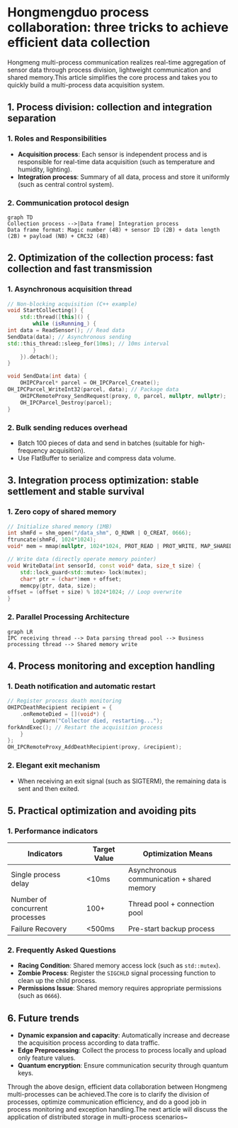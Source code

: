 
# Hongmengduo process collaboration: three tricks to achieve efficient data collection

Hongmeng multi-process communication realizes real-time aggregation of sensor data through process division, lightweight communication and shared memory.This article simplifies the core process and takes you to quickly build a multi-process data acquisition system.


## 1. Process division: collection and integration separation
### 1. Roles and Responsibilities
- **Acquisition process**: Each sensor is independent process and is responsible for real-time data acquisition (such as temperature and humidity, lighting).
- **Integration process**: Summary of all data, process and store it uniformly (such as central control system).

### 2. Communication protocol design
```mermaid
graph TD
Collection process -->|Data frame| Integration process
Data frame format: Magic number (4B) + sensor ID (2B) + data length (2B) + payload (NB) + CRC32 (4B)
```


## 2. Optimization of the collection process: fast collection and fast transmission
### 1. Asynchronous acquisition thread
```cpp
// Non-blocking acquisition (C++ example)
void StartCollecting() {  
    std::thread([this]() {  
        while (isRunning_) {  
int data = ReadSensor(); // Read data
SendData(data); // Asynchronous sending
std::this_thread::sleep_for(10ms); // 10ms interval
        }  
    }).detach();  
}  

void SendData(int data) {  
    OHIPCParcel* parcel = OH_IPCParcel_Create();  
OH_IPCParcel_WriteInt32(parcel, data); // Package data
    OHIPCRemoteProxy_SendRequest(proxy, 0, parcel, nullptr, nullptr);  
    OH_IPCParcel_Destroy(parcel);  
}  
```

### 2. Bulk sending reduces overhead
- Batch 100 pieces of data and send in batches (suitable for high-frequency acquisition).
- Use FlatBuffer to serialize and compress data volume.


## 3. Integration process optimization: stable settlement and stable survival
### 1. Zero copy of shared memory
```cpp
// Initialize shared memory (1MB)
int shmFd = shm_open("/data_shm", O_RDWR | O_CREAT, 0666);  
ftruncate(shmFd, 1024*1024);  
void* mem = mmap(nullptr, 1024*1024, PROT_READ | PROT_WRITE, MAP_SHARED, shmFd, 0);  

// Write data (directly operate memory pointer)
void WriteData(int sensorId, const void* data, size_t size) {  
    std::lock_guard<std::mutex> lock(mutex);  
    char* ptr = (char*)mem + offset;  
    memcpy(ptr, data, size);  
offset = (offset + size) % 1024*1024; // Loop overwrite
}  
```

### 2. Parallel Processing Architecture
```mermaid
graph LR
IPC receiving thread --> Data parsing thread pool --> Business processing thread --> Shared memory write
```


## 4. Process monitoring and exception handling
### 1. Death notification and automatic restart
```cpp
// Register process death monitoring
OHIPCDeathRecipient recipient = {  
    .onRemoteDied = [](void*) {  
        LogWarn("Collector died, restarting...");  
forkAndExec(); // Restart the acquisition process
    }  
};  
OH_IPCRemoteProxy_AddDeathRecipient(proxy, &recipient);  
```

### 2. Elegant exit mechanism
- When receiving an exit signal (such as SIGTERM), the remaining data is sent and then exited.


## 5. Practical optimization and avoiding pits
### 1. Performance indicators
| Indicators | Target Value | Optimization Means |
|--------------|--------------|---------------------------|  
| Single process delay | <10ms | Asynchronous communication + shared memory |
| Number of concurrent processes | 100+ | Thread pool + connection pool |
| Failure Recovery | <500ms | Pre-start backup process |

### 2. Frequently Asked Questions
- **Racing Condition**: Shared memory access lock (such as `std::mutex`).
- **Zombie Process**: Register the `SIGCHLD` signal processing function to clean up the child process.
- **Permissions Issue**: Shared memory requires appropriate permissions (such as `0666`).


## 6. Future trends
- **Dynamic expansion and capacity**: Automatically increase and decrease the acquisition process according to data traffic.
- **Edge Preprocessing**: Collect the process to process locally and upload only feature values.
- **Quantum encryption**: Ensure communication security through quantum keys.


Through the above design, efficient data collaboration between Hongmeng multi-processes can be achieved.The core is to clarify the division of processes, optimize communication efficiency, and do a good job in process monitoring and exception handling.The next article will discuss the application of distributed storage in multi-process scenarios~
